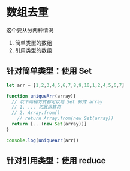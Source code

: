 # 数组去重

这个要从分两种情况

1. 简单类型的数组
2. 引用类型的数组

## 针对简单类型：使用 Set

```js
let arr = [1,2,3,4,5,6,7,8,9,10,1,2,4,5,6,7]

function uniqueArr(array){
  // 以下两种方式都可以将 Set 转成 array
  // 1. ... 拓展运算符
  // 2. Array.from()
	// return Array.from(new Set(array))
  return [...(new Set(array))]
}

console.log(uniqueArr(arr))
```

## 针对引用类型：使用 reduce